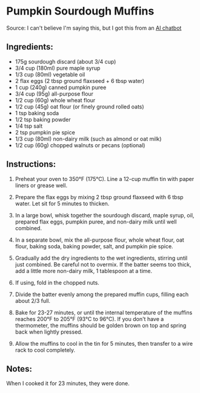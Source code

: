 # Pumpkin Sourdough Muffins

Source: I can't believe I'm saying this, but I got this from an [AI chatbot](https://claude.ai)

## Ingredients:

- 175g sourdough discard (about 3/4 cup)
- 3/4 cup (180ml) pure maple syrup
- 1/3 cup (80ml) vegetable oil
- 2 flax eggs (2 tbsp ground flaxseed + 6 tbsp water)
- 1 cup (240g) canned pumpkin puree
- 3/4 cup (95g) all-purpose flour
- 1/2 cup (60g) whole wheat flour
- 1/2 cup (45g) oat flour (or finely ground rolled oats)
- 1 tsp baking soda
- 1/2 tsp baking powder
- 1/4 tsp salt
- 2 tsp pumpkin pie spice
- 1/3 cup (80ml) non-dairy milk (such as almond or oat milk)
- 1/2 cup (60g) chopped walnuts or pecans (optional)

## Instructions:
1. Preheat your oven to 350°F (175°C). Line a 12-cup muffin tin with paper liners or grease well.

2. Prepare the flax eggs by mixing 2 tbsp ground flaxseed with 6 tbsp water. Let sit for 5 minutes to thicken.

3. In a large bowl, whisk together the sourdough discard, maple syrup, oil, prepared flax eggs, pumpkin puree, and non-dairy milk until well combined.

4. In a separate bowl, mix the all-purpose flour, whole wheat flour, oat flour, baking soda, baking powder, salt, and pumpkin pie spice.

5. Gradually add the dry ingredients to the wet ingredients, stirring until just combined. Be careful not to overmix. If the batter seems too thick, add a little more non-dairy milk, 1 tablespoon at a time.

6. If using, fold in the chopped nuts.

7. Divide the batter evenly among the prepared muffin cups, filling each about 2/3 full.

8. Bake for 23-27 minutes, or until the internal temperature of the muffins reaches 200°F to 205°F (93°C to 96°C). If you don't have a thermometer, the muffins should be golden brown on top and spring back when lightly pressed.

9. Allow the muffins to cool in the tin for 5 minutes, then transfer to a wire rack to cool completely.


## Notes:

When I cooked it for 23 minutes, they were done.